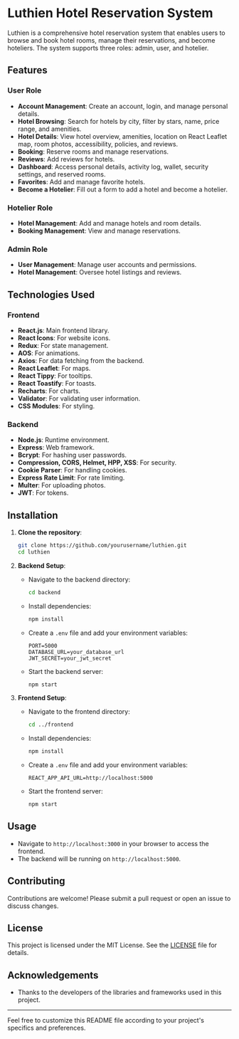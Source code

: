 # Luthien Hotel Reservation System

Luthien is a comprehensive hotel reservation system that enables users to browse and book hotel rooms, manage their reservations, and become hoteliers. The system supports three roles: admin, user, and hotelier.

## Features

### User Role
- **Account Management**: Create an account, login, and manage personal details.
- **Hotel Browsing**: Search for hotels by city, filter by stars, name, price range, and amenities.
- **Hotel Details**: View hotel overview, amenities, location on React Leaflet map, room photos, accessibility, policies, and reviews.
- **Booking**: Reserve rooms and manage reservations.
- **Reviews**: Add reviews for hotels.
- **Dashboard**: Access personal details, activity log, wallet, security settings, and reserved rooms.
- **Favorites**: Add and manage favorite hotels.
- **Become a Hotelier**: Fill out a form to add a hotel and become a hotelier.

### Hotelier Role
- **Hotel Management**: Add and manage hotels and room details.
- **Booking Management**: View and manage reservations.

### Admin Role
- **User Management**: Manage user accounts and permissions.
- **Hotel Management**: Oversee hotel listings and reviews.

## Technologies Used

### Frontend
- **React.js**: Main frontend library.
- **React Icons**: For website icons.
- **Redux**: For state management.
- **AOS**: For animations.
- **Axios**: For data fetching from the backend.
- **React Leaflet**: For maps.
- **React Tippy**: For tooltips.
- **React Toastify**: For toasts.
- **Recharts**: For charts.
- **Validator**: For validating user information.
- **CSS Modules**: For styling.

### Backend
- **Node.js**: Runtime environment.
- **Express**: Web framework.
- **Bcrypt**: For hashing user passwords.
- **Compression, CORS, Helmet, HPP, XSS**: For security.
- **Cookie Parser**: For handling cookies.
- **Express Rate Limit**: For rate limiting.
- **Multer**: For uploading photos.
- **JWT**: For tokens.

## Installation

1. **Clone the repository**:
    ```bash
    git clone https://github.com/yourusername/luthien.git
    cd luthien
    ```

2. **Backend Setup**:
    - Navigate to the backend directory:
        ```bash
        cd backend
        ```
    - Install dependencies:
        ```bash
        npm install
        ```
    - Create a `.env` file and add your environment variables:
        ```env
        PORT=5000
        DATABASE_URL=your_database_url
        JWT_SECRET=your_jwt_secret
        ```
    - Start the backend server:
        ```bash
        npm start
        ```

3. **Frontend Setup**:
    - Navigate to the frontend directory:
        ```bash
        cd ../frontend
        ```
    - Install dependencies:
        ```bash
        npm install
        ```
    - Create a `.env` file and add your environment variables:
        ```env
        REACT_APP_API_URL=http://localhost:5000
        ```
    - Start the frontend server:
        ```bash
        npm start
        ```

## Usage

- Navigate to `http://localhost:3000` in your browser to access the frontend.
- The backend will be running on `http://localhost:5000`.

## Contributing

Contributions are welcome! Please submit a pull request or open an issue to discuss changes.

## License

This project is licensed under the MIT License. See the [LICENSE](LICENSE) file for details.

## Acknowledgements

- Thanks to the developers of the libraries and frameworks used in this project.

---

Feel free to customize this README file according to your project's specifics and preferences.
